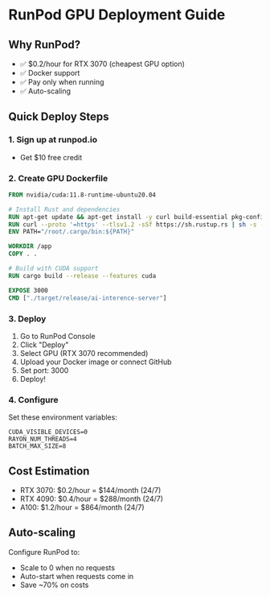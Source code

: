 # RunPod GPU Deployment Guide

## Why RunPod?
- ✅ $0.2/hour for RTX 3070 (cheapest GPU option)
- ✅ Docker support
- ✅ Pay only when running
- ✅ Auto-scaling

## Quick Deploy Steps

### 1. Sign up at runpod.io
- Get $10 free credit

### 2. Create GPU Dockerfile
```dockerfile
FROM nvidia/cuda:11.8-runtime-ubuntu20.04

# Install Rust and dependencies
RUN apt-get update && apt-get install -y curl build-essential pkg-config libssl-dev
RUN curl --proto '=https' --tlsv1.2 -sSf https://sh.rustup.rs | sh -s -- -y
ENV PATH="/root/.cargo/bin:${PATH}"

WORKDIR /app
COPY . .

# Build with CUDA support
RUN cargo build --release --features cuda

EXPOSE 3000
CMD ["./target/release/ai-interence-server"]
```

### 3. Deploy
1. Go to RunPod Console
2. Click "Deploy"
3. Select GPU (RTX 3070 recommended)
4. Upload your Docker image or connect GitHub
5. Set port: 3000
6. Deploy!

### 4. Configure
Set these environment variables:
```
CUDA_VISIBLE_DEVICES=0
RAYON_NUM_THREADS=4
BATCH_MAX_SIZE=8
```

## Cost Estimation
- RTX 3070: $0.2/hour = $144/month (24/7)
- RTX 4090: $0.4/hour = $288/month (24/7)
- A100: $1.2/hour = $864/month (24/7)

## Auto-scaling
Configure RunPod to:
- Scale to 0 when no requests
- Auto-start when requests come in
- Save ~70% on costs